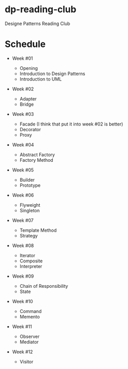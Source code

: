 dp-reading-club
===============

Designe Patterns Reading Club

# Schedule
* Week #01
  * Opening
  * Introduction to Design Patterns
  * Introduction to UML

* Week #02
  * Adapter
  * Bridge

* Week #03
  * Facade (I think that put it into week #02 is better)
  * Decorator
  * Proxy

* Week #04
  * Abstract Factory
  * Factory Method

* Week #05
  * Builder
  * Prototype

* Week #06
  * Flyweight
  * Singleton

* Week #07
  * Template Method
  * Strategy

* Week #08
  * Iterator
  * Composite
  * Interpreter

* Week #09
  * Chain of Responsibility
  * State

* Week #10
  * Command
  * Memento

* Week #11
  * Observer
  * Mediator

* Week #12
  * Visitor
